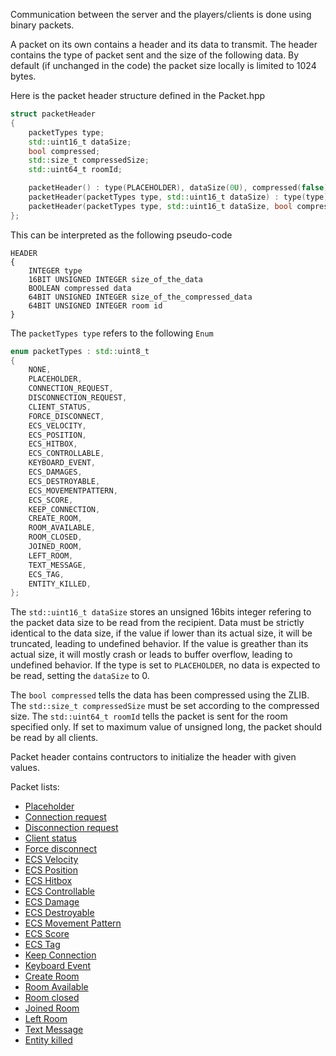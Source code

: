 Communication between the server and the players/clients is done using binary packets.

A packet on its own contains a header and its data to transmit.
The header contains the type of packet sent and the size of the following data.
By default (if unchanged in the code) the packet size locally is limited to 1024 bytes.

Here is the packet header structure defined in the Packet.hpp
```cpp
struct packetHeader
{
    packetTypes type;
    std::uint16_t dataSize;
    bool compressed;
    std::size_t compressedSize;
    std::uint64_t roomId;

    packetHeader() : type(PLACEHOLDER), dataSize(0U), compressed(false), compressedSize(0UL), roomId(0UL) {}
    packetHeader(packetTypes type, std::uint16_t dataSize) : type(type), dataSize(dataSize), compressed(false), compressedSize(0UL), roomId(0UL) {}
    packetHeader(packetTypes type, std::uint16_t dataSize, bool compressed, std::size_t compressedSize, std::uint64_t roomId) : type(type), dataSize(dataSize), compressed(compressed), compressedSize(compressedSize), roomId(roomId) {}
};
```

This can be interpreted as the following pseudo-code
```pseudo-code
HEADER
{
    INTEGER type
    16BIT UNSIGNED INTEGER size_of_the_data
    BOOLEAN compressed data
    64BIT UNSIGNED INTEGER size_of_the_compressed_data
    64BIT UNSIGNED INTEGER room id
}
```

The `packetTypes type` refers to the following `Enum`
```cpp
enum packetTypes : std::uint8_t
{
    NONE,
    PLACEHOLDER,
    CONNECTION_REQUEST,
    DISCONNECTION_REQUEST,
    CLIENT_STATUS,
    FORCE_DISCONNECT,
    ECS_VELOCITY,
    ECS_POSITION,
    ECS_HITBOX,
    ECS_CONTROLLABLE,
    KEYBOARD_EVENT,
    ECS_DAMAGES,
    ECS_DESTROYABLE,
    ECS_MOVEMENTPATTERN,
    ECS_SCORE,
    KEEP_CONNECTION,
    CREATE_ROOM,
    ROOM_AVAILABLE,
    ROOM_CLOSED,
    JOINED_ROOM,
    LEFT_ROOM,
    TEXT_MESSAGE,
    ECS_TAG,
    ENTITY_KILLED,
};
```
The `std::uint16_t dataSize` stores an unsigned 16bits integer refering to the packet data size to be read from the recipient. Data must be strictly identical to the data size, if the value if lower than its actual size, it will be truncated, leading to undefined behavior. If the value is greather than its actual size, it will mostly crash or leads to buffer overflow, leading to undefined behavior. If the type is set to `PLACEHOLDER`, no data is expected to be read, setting the `dataSize` to 0.

The `bool compressed` tells the data has been compressed using the ZLIB. The `std::size_t compressedSize` must be set according to the compressed size.
The `std::uint64_t roomId` tells the packet is sent for the room specified only. If set to maximum value of unsigned long, the packet should be read by all clients.

Packet header contains contructors to initialize the header with given values.

Packet lists:

- [Placeholder](Packets/placeholder.md)
- [Connection request](Packets/connection_request.md)
- [Disconnection request](Packets/disconnection_request.md)
- [Client status](Packets/client_status.md)
- [Force disconnect](Packets/force_disconnect.md)
- [ECS Velocity](Packets/ecs_velocity.md)
- [ECS Position](Packets/ecs_position.md)
- [ECS Hitbox](Packets/ecs_hitbox.md)
- [ECS Controllable](Packets/ecs_controllable.md)
- [ECS Damage](Packets/ecs_damage.md)
- [ECS Destroyable](Packets/ecs_destroyable.md)
- [ECS Movement Pattern](Packets/ecs_mouvement_pattern.md)
- [ECS Score](Packets/ecs_score.md)
- [ECS Tag](Packets/ecs_tag.md)
- [Keep Connection](Packets/keep_connection.md)
- [Keyboard Event](Packets/keyboard_event.md)
- [Create Room](Packets/create_room.md)
- [Room Available](Packets/room_available.md)
- [Room closed](Packets/room_closed.md)
- [Joined Room](Packets/joined_room.md)
- [Left Room](Packets/left_room.md)
- [Text Message](Packets/text_message.md)
- [Entity killed](Packets/entity_killed.md)